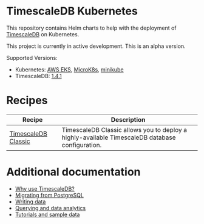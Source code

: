 # TimescaleDB Kubernetes

This repository contains Helm charts to help with the deployment of [TimescaleDB](https://github.com/timescale/timescaledb/) on Kubernetes.

This project is currently in active development. This is an alpha version.

Supported Versions:

- Kubernetes: [AWS EKS](https://aws.amazon.com/eks/), [MicroK8s](https://microk8s.io/), [minikube](https://github.com/kubernetes/minikube/releases)
- TimescaleDB: [1.4.1](http://docs.timescale.com)

# Recipes

| Recipe| Description |
|---|---|
| [TimescaleDB Classic](charts/timescaledb-classic) | TimescaleDB Classic allows you to deploy a highly-available TimescaleDB database configuration. |

# Additional documentation

- [Why use TimescaleDB?](https://docs.timescale.com/introduction)
- [Migrating from PostgreSQL](https://docs.timescale.com/getting-started/setup/migrate-from-postgresql)
- [Writing data](https://docs.timescale.com/using-timescaledb/writing-data)
- [Querying and data analytics](https://docs.timescale.com/using-timescaledb/reading-data)
- [Tutorials and sample data](https://docs.timescale.com/tutorials)